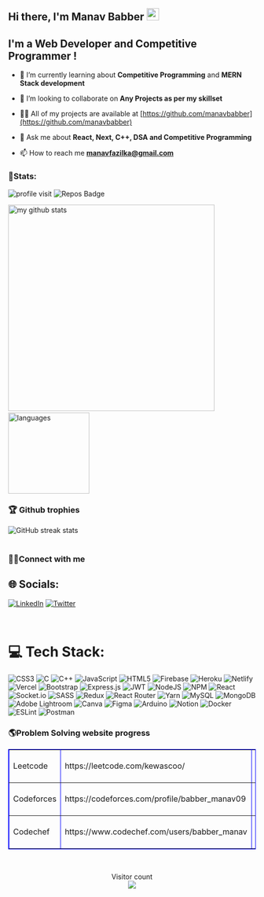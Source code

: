 ## Hi there, I'm Manav Babber <img src="https://media.giphy.com/media/hvRJCLFzcasrR4ia7z/giphy.gif" width="25px">

## I'm a Web Developer and Competitive Programmer !

- 🌱 I’m currently learning about **Competitive Programming** and **MERN Stack development**

- 👯 I’m looking to collaborate on **Any Projects as per my skillset**

- 👨‍💻 All of my projects are available at [https://github.com/manavbabber](https://github.com/manavbabber)

- 💬 Ask me about **React, Next, C++, DSA and Competitive Programming**

- 📫 How to reach me **manavfazilka@gmail.com**


### 👦Stats:
<div align="left">

![profile visit](https://komarev.com/ghpvc/?username=manavbabber) ![Repos Badge](https://badges.pufler.dev/repos/manavbabber)

<p align="left">
<img src="https://github-readme-stats.vercel.app/api?username=manavbabber&show_icons=true&theme=buefy" alt="my github stats" width="420"/>&nbsp;<img src="https://github-readme-stats.vercel.app/api/top-langs/?username=manavbabber&layout=compact&theme=buefy" alt="languages" height="165">
</p>
</div>

### 🏆 Github trophies
![GitHub streak stats](https://github-readme-streak-stats.herokuapp.com/?user=manavbabber)  
<br />

###  👨‍💻Connect with me


## 🌐 Socials:
[![LinkedIn](https://img.shields.io/badge/LinkedIn-%230077B5.svg?logo=linkedin&logoColor=white)](https://www.linkedin.com/in/manav-babber/) [![Twitter](https://img.shields.io/badge/Twitter-%231DA1F2.svg?logo=Twitter&logoColor=white)](https://twitter.com/babber_manav) 

<br />

# 💻 Tech Stack:
![CSS3](https://img.shields.io/badge/css3-%231572B6.svg?style=for-the-badge&logo=css3&logoColor=white) ![C](https://img.shields.io/badge/c-%2300599C.svg?style=for-the-badge&logo=c&logoColor=white) ![C++](https://img.shields.io/badge/c++-%2300599C.svg?style=for-the-badge&logo=c%2B%2B&logoColor=white) ![JavaScript](https://img.shields.io/badge/javascript-%23323330.svg?style=for-the-badge&logo=javascript&logoColor=%23F7DF1E) ![HTML5](https://img.shields.io/badge/html5-%23E34F26.svg?style=for-the-badge&logo=html5&logoColor=white) ![Firebase](https://img.shields.io/badge/firebase-%23039BE5.svg?style=for-the-badge&logo=firebase) ![Heroku](https://img.shields.io/badge/heroku-%23430098.svg?style=for-the-badge&logo=heroku&logoColor=white) ![Netlify](https://img.shields.io/badge/netlify-%23000000.svg?style=for-the-badge&logo=netlify&logoColor=#00C7B7) ![Vercel](https://img.shields.io/badge/vercel-%23000000.svg?style=for-the-badge&logo=vercel&logoColor=white) ![Bootstrap](https://img.shields.io/badge/bootstrap-%23563D7C.svg?style=for-the-badge&logo=bootstrap&logoColor=white) ![Express.js](https://img.shields.io/badge/express.js-%23404d59.svg?style=for-the-badge&logo=express&logoColor=%2361DAFB) ![JWT](https://img.shields.io/badge/JWT-black?style=for-the-badge&logo=JSON%20web%20tokens) ![NodeJS](https://img.shields.io/badge/node.js-6DA55F?style=for-the-badge&logo=node.js&logoColor=white) ![NPM](https://img.shields.io/badge/NPM-%23000000.svg?style=for-the-badge&logo=npm&logoColor=white) ![React](https://img.shields.io/badge/react-%2320232a.svg?style=for-the-badge&logo=react&logoColor=%2361DAFB) ![Socket.io](https://img.shields.io/badge/Socket.io-black?style=for-the-badge&logo=socket.io&badgeColor=010101) ![SASS](https://img.shields.io/badge/SASS-hotpink.svg?style=for-the-badge&logo=SASS&logoColor=white) ![Redux](https://img.shields.io/badge/redux-%23593d88.svg?style=for-the-badge&logo=redux&logoColor=white) ![React Router](https://img.shields.io/badge/React_Router-CA4245?style=for-the-badge&logo=react-router&logoColor=white) ![Yarn](https://img.shields.io/badge/yarn-%232C8EBB.svg?style=for-the-badge&logo=yarn&logoColor=white)  ![MySQL](https://img.shields.io/badge/mysql-%2300f.svg?style=for-the-badge&logo=mysql&logoColor=white) ![MongoDB](https://img.shields.io/badge/MongoDB-%234ea94b.svg?style=for-the-badge&logo=mongodb&logoColor=white) ![Adobe Lightroom](https://img.shields.io/badge/Adobe%20Lightroom-31A8FF.svg?style=for-the-badge&logo=Adobe%20Lightroom&logoColor=white) ![Canva](https://img.shields.io/badge/Canva-%2300C4CC.svg?style=for-the-badge&logo=Canva&logoColor=white) 	![Figma](https://img.shields.io/badge/figma-%23F24E1E.svg?style=for-the-badge&logo=figma&logoColor=white) ![Arduino](https://img.shields.io/badge/-Arduino-00979D?style=for-the-badge&logo=Arduino&logoColor=white) ![Notion](https://img.shields.io/badge/Notion-%23000000.svg?style=for-the-badge&logo=notion&logoColor=white) ![Docker](https://img.shields.io/badge/docker-%230db7ed.svg?style=for-the-badge&logo=docker&logoColor=white) ![ESLint](https://img.shields.io/badge/ESLint-4B3263?style=for-the-badge&logo=eslint&logoColor=white) ![Postman](https://img.shields.io/badge/Postman-FF6C37?style=for-the-badge&logo=postman&logoColor=white)

### 🌎Problem Solving website progress
<!-- start problem solving -->
<table border = "1" bordercolor = "blue">
  <tr>
    <td>Leetcode</td>
    <td>https://leetcode.com/kewascoo/</td>
    <td>Knight</td>
    <td>Max Rating: 1910</td>
    <td>900+ problems</td>
  </tr>
   <tr>
    <td>Codeforces</td>
    <td>https://codeforces.com/profile/babber_manav09</td>
    <td>Pupil</td>
    <td>Max Rating: 1342</td>
    <td>350+ problems</td>
  </tr>  
   
   <tr>
    <td>Codechef</td>
    <td>https://www.codechef.com/users/babber_manav</td>
    <td>4 Star</td>
    <td>Max Rating: 1884</td>
    <td>400+ problems</td>
  </tr>
  
</table>
<!-- end problem solving -->
<br />
<p align="center"> 
  Visitor count<br>
  <img src="https://profile-counter.glitch.me/manavbabber/count.svg" />
</p>
